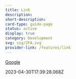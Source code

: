 ```yaml
---
title: Link
description: 
short-description: 
card-type: guide-page
status: active
display: true
category: Development
svg: svg/2FA.svg
provider-link: /features/link
---
```

<div class="content-section">
<div class="section-container" markdown="1">

[Google](https://google.com)
</div>
</div> 2023-04-30T17:39:28.068Z